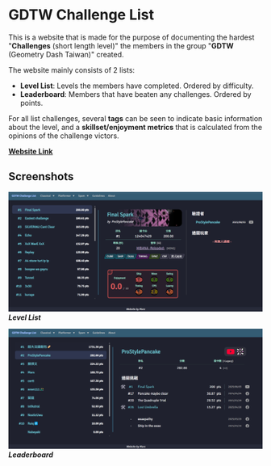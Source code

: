# GDTW Challenge List

This is a website that is made for the purpose of documenting the hardest "**Challenges** (short length level)" the members in the group "**GDTW** (Geometry Dash Taiwan)" created.

The website mainly consists of 2 lists:
- **Level List**: Levels the members have completed. Ordered by difficulty.
- **Leaderboard**: Members that have beaten any challenges. Ordered by points.

For all list challenges, several **tags** can be seen to indicate basic information about the level, and a **skillset/enjoyment metrics** that is calculated from the opinions of the challenge victors.

[**Website Link**](https://mars-1114.github.io/GDTWChallengeList)

## Screenshots
![challengelist](resource/img/screenshot1.png)  
***Level List***
<br>

![leaderboard](resource/img/screenshot2.png)  
***Leaderboard***
